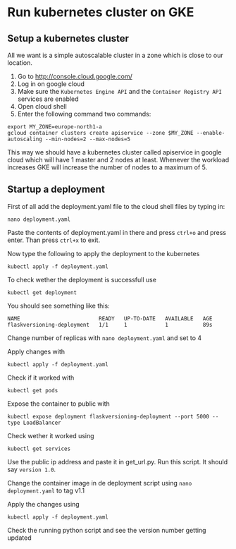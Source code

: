 # Run kubernetes cluster on GKE
## Setup a kubernetes cluster

All we want is a simple autoscalable cluster in a zone which is close to our location.

1. Go to http://console.cloud.google.com/
2. Log in on google cloud
3. Make sure the `Kubernetes Engine API` and the `Container Registry API` services are enabled
4. Open cloud shell
5. Enter the following command two commands:
```
export MY_ZONE=europe-north1-a
gcloud container clusters create apiservice --zone $MY_ZONE --enable-autoscaling --min-nodes=2 --max-nodes=5
```

This way we should have a kubernetes cluster called apiservice in google cloud which will have 1 master and 2 nodes at least. Whenever the workload increases GKE will increase the number of nodes to a maximum of 5.

## Startup a deployment
First of all add the deployment.yaml file to the cloud shell files by typing in:
```
nano deployment.yaml
```

Paste the contents of deployment.yaml in there and press `ctrl+o` and press enter. Than press `ctrl+x` to exit.

Now type the following to apply the deployment to the kubernetes
```
kubectl apply -f deployment.yaml
```

To check wether the deployment is successfull use 
```
kubectl get deployment
```
You should see something like this:
```
NAME                         READY   UP-TO-DATE   AVAILABLE   AGE
flaskversioning-deployment   1/1     1            1           89s
```

Change number of replicas with `nano deployment.yaml` and set to 4

Apply changes with
```
kubectl apply -f deployment.yaml
```
Check if it worked with 
```
kubectl get pods
```

Expose the container to public with
```
kubectl expose deployment flaskversioning-deployment --port 5000 --type LoadBalancer
```

Check wether it worked using 
```
kubectl get services
```

Use the public ip address and paste it in get_url.py. Run this script. It should say `version 1.0`.

Change the container image in de deployment script using `nano deployment.yaml` to tag v1.1

Apply the changes using
```
kubectl apply -f deployment.yaml
```

Check the running python script and see the version number getting updated